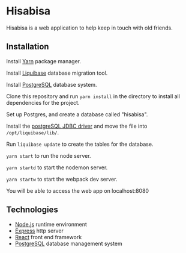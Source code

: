# Hisabisa

Hisabisa is a web application to help keep in touch with old friends.

## Installation

Install [Yarn](https://yarnpkg.com/en/docs/install) package manager.

Install [Liquibase](https://www.liquibase.org/index.html) database migration tool.

Install [PostgreSQL](https://www.postgresql.org/download/) database system.

Clone this repository and run `yarn install` in the directory to install all dependencies for the project.

Set up Postgres, and create a database called "hisabisa".

Install the [postgreSQL JDBC driver](https://jdbc.postgresql.org/download.html) and move the file into `/opt/liquibase/lib/`.

Run `liquibase update` to create the tables for the database.

`yarn start` to run the node server.

`yarn startd` to start the nodemon server.

`yarn startw` to start the webpack dev server.

You will be able to access the web app on localhost:8080

## Technologies

* [Node.js](https://nodejs.org/en/) runtime environment
* [Express](https://expressjs.com/) http server
* [React](https://reactjs.org/) front end framework
* [PostgreSQL](https://www.postgresql.org/) database management system
